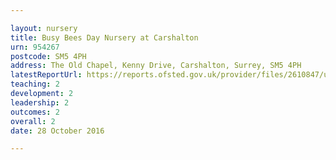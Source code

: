 ```yaml
---

layout: nursery
title: Busy Bees Day Nursery at Carshalton
urn: 954267
postcode: SM5 4PH
address: The Old Chapel, Kenny Drive, Carshalton, Surrey, SM5 4PH
latestReportUrl: https://reports.ofsted.gov.uk/provider/files/2610847/urn/954267.pdf
teaching: 2
development: 2
leadership: 2
outcomes: 2
overall: 2
date: 28 October 2016

---
```

